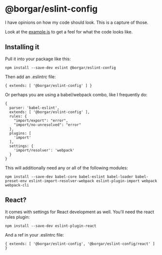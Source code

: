 # @borgar/eslint-config

I have opinions on how my code should look. This is a capture of those.

Look at the [example.js](./example.js) to get a feel for what the code looks like.

## Installing it

Pull it into your package like this:

    npm install --save-dev eslint @borgar/eslint-config

Then add an .eslintrc file:

    { extends: [ '@borgar/eslint-config' ] }

Or perhaps you are using a babel/webpack combo, like I frequently do:

    {
      parser: 'babel-eslint',
      extends: [ '@borgar/eslint-config' ],
      rules: {
        "import/export": "error",
        "import/no-unresolved": "error"
      },
      plugins: [
        'import'
      ],
      settings: {
        'import/resolver': 'webpack'
      }
    }

This will additionally need any or all of the following modules:

    npm install --save-dev babel-core babel-eslint babel-loader babel-preset-env eslint-import-resolver-webpack eslint-plugin-import webpack webpack-cli

## React?

It comes with settings for React development as well. You'll need the react rules plugin:

    npm install --save-dev eslint-plugin-react

And a ref in your .eslintrc file:

    { extends: [ '@borgar/eslint-config', '@borgar/eslint-config/react' ] }

